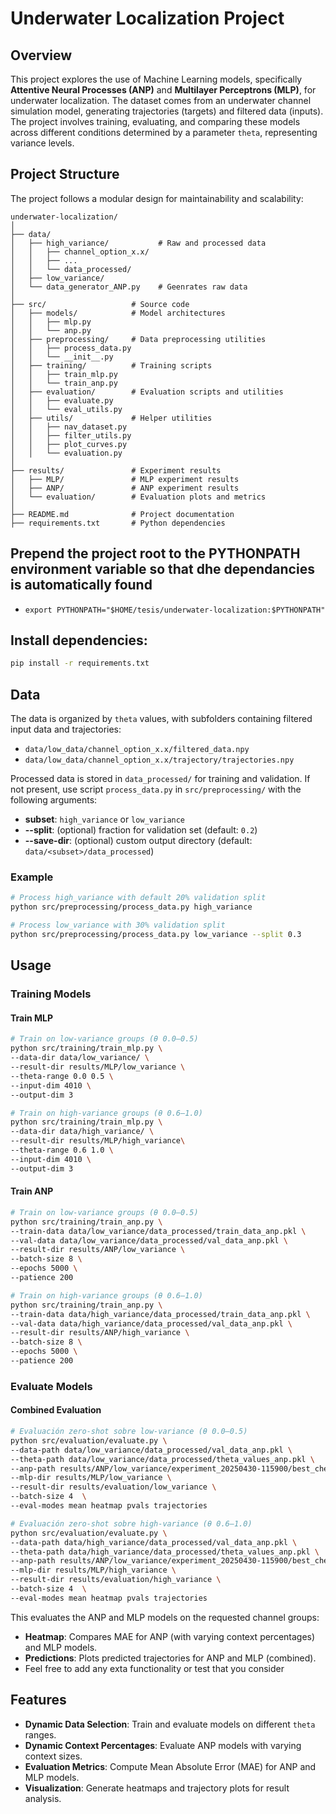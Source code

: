 # Underwater Localization Project

## Overview
This project explores the use of Machine Learning models, specifically **Attentive Neural Processes (ANP)** and **Multilayer Perceptrons (MLP)**, for underwater localization. The dataset comes from an underwater channel simulation model, generating trajectories (targets) and filtered data (inputs). The project involves training, evaluating, and comparing these models across different conditions determined by a parameter `theta`, representing variance levels.

## Project Structure
The project follows a modular design for maintainability and scalability:

```
underwater-localization/
│
├── data/
│   ├── high_variance/           # Raw and processed data
│   │   ├── channel_option_x.x/
│   │   ├── ...
│   │   └── data_processed/
│   ├── low_variance/
│   └── data_generator_ANP.py    # Geenrates raw data
│
├── src/                   # Source code
│   ├── models/            # Model architectures
│   │   ├── mlp.py
│   │   └── anp.py
│   ├── preprocessing/     # Data preprocessing utilities
│   │   ├── process_data.py
│   │   └── __init__.py
│   ├── training/          # Training scripts
│   │   ├── train_mlp.py
│   │   └── train_anp.py
│   ├── evaluation/        # Evaluation scripts and utilities
│   │   ├── evaluate.py
│   │   └── eval_utils.py
│   ├── utils/             # Helper utilities
│   │   ├── nav_dataset.py
│   │   ├── filter_utils.py
│   │   ├── plot_curves.py
│   │   └── evaluation.py
│
├── results/               # Experiment results
│   ├── MLP/               # MLP experiment results
│   ├── ANP/               # ANP experiment results
│   └── evaluation/        # Evaluation plots and metrics
│
├── README.md              # Project documentation
├── requirements.txt       # Python dependencies
```
## Prepend the project root to the PYTHONPATH environment variable so that dhe dependancies is automatically found
- `export PYTHONPATH="$HOME/tesis/underwater-localization:$PYTHONPATH"`

## Install dependencies:
   ```bash
   pip install -r requirements.txt
   ```

## Data
The data is organized by `theta` values, with subfolders containing filtered input data and trajectories:
- `data/low_data/channel_option_x.x/filtered_data.npy`
- `data/low_data/channel_option_x.x/trajectory/trajectories.npy`

Processed data is stored in `data_processed/` for training and validation. If not present, use script `process_data.py` in `src/preprocessing/` with the following arguments:
- **subset**: `high_variance` or `low_variance`  
- **--split**: (optional) fraction for validation set (default: `0.2`)  
- **--save-dir**: (optional) custom output directory (default: `data/<subset>/data_processed`)

### Example

```bash
# Process high_variance with default 20% validation split
python src/preprocessing/process_data.py high_variance

# Process low_variance with 30% validation split
python src/preprocessing/process_data.py low_variance --split 0.3
```

## Usage
### Training Models
#### Train MLP
```bash
# Train on low-variance groups (θ 0.0–0.5)
python src/training/train_mlp.py \
--data-dir data/low_variance/ \
--result-dir results/MLP/low_variance \
--theta-range 0.0 0.5 \
--input-dim 4010 \
--output-dim 3

# Train on high-variance groups (θ 0.6–1.0)
python src/training/train_mlp.py \
--data-dir data/high_variance/ \
--result-dir results/MLP/high_variance\
--theta-range 0.6 1.0 \
--input-dim 4010 \
--output-dim 3
```

#### Train ANP
```bash
# Train on low-variance groups (θ 0.0–0.5)
python src/training/train_anp.py \
--train-data data/low_variance/data_processed/train_data_anp.pkl \
--val-data data/low_variance/data_processed/val_data_anp.pkl \
--result-dir results/ANP/low_variance \
--batch-size 8 \
--epochs 5000 \
--patience 200

# Train on high-variance groups (θ 0.6–1.0)
python src/training/train_anp.py \
--train-data data/high_variance/data_processed/train_data_anp.pkl \
--val-data data/high_variance/data_processed/val_data_anp.pkl \
--result-dir results/ANP/high_variance \
--batch-size 8 \
--epochs 5000 \
--patience 200
```

### Evaluate Models
#### Combined Evaluation
```bash
# Evaluación zero-shot sobre low-variance (θ 0.0–0.5)
python src/evaluation/evaluate.py \
--data-path data/low_variance/data_processed/val_data_anp.pkl \
--theta-path data/low_variance/data_processed/theta_values_anp.pkl \
--anp-path results/ANP/low_variance/experiment_20250430-115900/best_checkpoint.pth.tar \
--mlp-dir results/MLP/low_variance \
--result-dir results/evaluation/low_variance \
--batch-size 4  \
--eval-modes mean heatmap pvals trajectories

# Evaluación zero-shot sobre high-variance (θ 0.6–1.0)
python src/evaluation/evaluate.py \
--data-path data/high_variance/data_processed/val_data_anp.pkl \
--theta-path data/high_variance/data_processed/theta_values_anp.pkl \
--anp-path results/ANP/low_variance/experiment_20250430-115900/best_checkpoint.pth.tar \
--mlp-dir results/MLP/high_variance \
--result-dir results/evaluation/high_variance \
--batch-size 4  \
--eval-modes mean heatmap pvals trajectories
```

This evaluates the ANP and MLP models on the requested channel groups:
- **Heatmap**: Compares MAE for ANP (with varying context percentages) and MLP models.
- **Predictions**: Plots predicted trajectories for ANP and MLP (combined).
- Feel free to add any exta functionality or test that you consider

## Features
- **Dynamic Data Selection**: Train and evaluate models on different `theta` ranges.
- **Dynamic Context Percentages**: Evaluate ANP models with varying context sizes.
- **Evaluation Metrics**: Compute Mean Absolute Error (MAE) for ANP and MLP models.
- **Visualization**: Generate heatmaps and trajectory plots for result analysis.